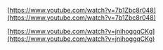 [https://www.youtube.com/watch?v=7b1Zbc8r048](https://www.youtube.com/watch?v=7b1Zbc8r048)

[https://www.youtube.com/watch?v=jnihoggqCKg](https://www.youtube.com/watch?v=jnihoggqCKg)